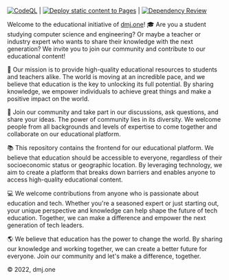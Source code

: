 [![CodeQL](https://github.com/dmjone/dmjone.github.io/actions/workflows/codeql.yml/badge.svg)](https://github.com/dmjone/dmjone.github.io/actions/workflows/codeql.yml) | [![Deploy static content to Pages](https://github.com/dmjone/dmjone.github.io/actions/workflows/pages.yml/badge.svg)](https://github.com/dmjone/dmjone.github.io/actions/workflows/pages.yml) | [![Dependency Review](https://github.com/dmjone/dmjone.github.io/actions/workflows/dependency-review.yml/badge.svg)](https://github.com/dmjone/dmjone.github.io/actions/workflows/dependency-review.yml)

Welcome to the educational initiative of [dmj.one](https://dmj.one)!
🎓 Are you a student studying computer science and engineering? Or maybe a teacher or industry expert who wants to share their knowledge with the next generation? We invite you to join our community and contribute to our educational content!

🌟 Our mission is to provide high-quality educational resources to students and teachers alike. The world is moving at an incredible pace, and we believe that education is the key to unlocking its full potential. By sharing knowledge, we empower individuals to achieve great things and make a positive impact on the world.

👋 Join our community and take part in our discussions, ask questions, and share your ideas. The power of community lies in its diversity. We welcome people from all backgrounds and levels of expertise to come together and collaborate on our educational platform.

📚 This repository contains the frontend for our educational platform. We believe that education should be accessible to everyone, regardless of their socioeconomic status or geographic location. By leveraging technology, we aim to create a platform that breaks down barriers and enables anyone to access high-quality educational content.

💻 We welcome contributions from anyone who is passionate about education and tech. Whether you're a seasoned expert or just starting out, your unique perspective and knowledge can help shape the future of tech education. Together, we can make a difference and empower the next generation of tech leaders.

🌎 We believe that education has the power to change the world. By sharing our knowledge and working together, we can create a better future for everyone. Join our community and let's make a difference, together.

&copy; 2022, dmj.one
